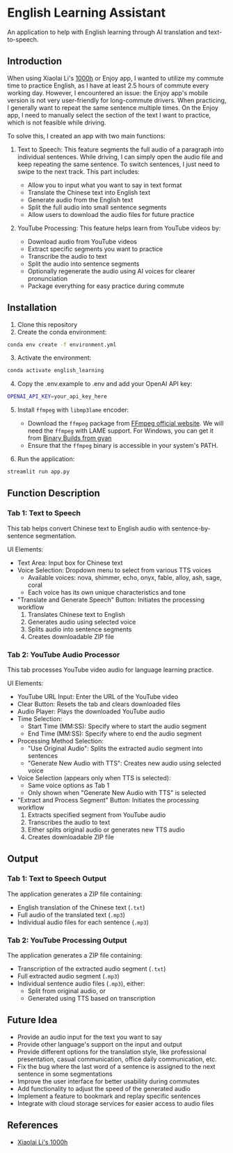 # English Learning Assistant

An application to help with English learning through AI translation and text-to-speech.

## Introduction

When using Xiaolai Li's [1000h](https://www.1000h.org) or Enjoy app, I wanted to utilize my commute time to practice English, as I have at least 2.5 hours of commute every working day. However, I encountered an issue: the Enjoy app's mobile version is not very user-friendly for long-commute drivers. When practicing, I generally want to repeat the same sentence multiple times. On the Enjoy app, I need to manually select the section of the text I want to practice, which is not feasible while driving.

To solve this, I created an app with two main functions:

1. Text to Speech: This feature segments the full audio of a paragraph into individual sentences. While driving, I can simply open the audio file and keep repeating the same sentence. To switch sentences, I just need to swipe to the next track. This part includes:
   - Allow you to input what you want to say in text format
   - Translate the Chinese text into English text
   - Generate audio from the English text
   - Split the full audio into small sentence segments
   - Allow users to download the audio files for future practice

2. YouTube Processing: This feature helps learn from YouTube videos by:
   - Download audio from YouTube videos
   - Extract specific segments you want to practice
   - Transcribe the audio to text
   - Split the audio into sentence segments
   - Optionally regenerate the audio using AI voices for clearer pronunciation
   - Package everything for easy practice during commute

## Installation

1. Clone this repository
2. Create the conda environment:
```bash
conda env create -f environment.yml
```

3. Activate the environment:
```bash
conda activate english_learning
```

4. Copy the .env.example to .env and add your OpenAI API key:
```bash
OPENAI_API_KEY=your_api_key_here
```

5. Install `ffmpeg` with `libmp3lame` encoder:
   - Download the `ffmpeg` package from [FFmpeg official website](https://ffmpeg.org/download.html). We will need the `ffmpeg` with LAME support. For Windows, you can get it from [Binary Builds from gyan](https://www.gyan.dev/ffmpeg/builds/)
   - Ensure that the `ffmpeg` binary is accessible in your system's PATH.

6. Run the application:
```bash
streamlit run app.py
```

## Function Description

### Tab 1: Text to Speech
This tab helps convert Chinese text to English audio with sentence-by-sentence segmentation.

UI Elements:
- Text Area: Input box for Chinese text
- Voice Selection: Dropdown menu to select from various TTS voices
  - Available voices: nova, shimmer, echo, onyx, fable, alloy, ash, sage, coral
  - Each voice has its own unique characteristics and tone
- "Translate and Generate Speech" Button: Initiates the processing workflow
  1. Translates Chinese text to English
  2. Generates audio using selected voice
  3. Splits audio into sentence segments
  4. Creates downloadable ZIP file

### Tab 2: YouTube Audio Processor
This tab processes YouTube video audio for language learning practice.

UI Elements:
- YouTube URL Input: Enter the URL of the YouTube video
- Clear Button: Resets the tab and clears downloaded files
- Audio Player: Plays the downloaded YouTube audio
- Time Selection:
  - Start Time (MM:SS): Specify where to start the audio segment
  - End Time (MM:SS): Specify where to end the audio segment
- Processing Method Selection:
  - "Use Original Audio": Splits the extracted audio segment into sentences
  - "Generate New Audio with TTS": Creates new audio using selected voice
- Voice Selection (appears only when TTS is selected):
  - Same voice options as Tab 1
  - Only shown when "Generate New Audio with TTS" is selected
- "Extract and Process Segment" Button: Initiates the processing workflow
  1. Extracts specified segment from YouTube audio
  2. Transcribes the audio to text
  3. Either splits original audio or generates new TTS audio
  4. Creates downloadable ZIP file

## Output

### Tab 1: Text to Speech Output
The application generates a ZIP file containing:
- English translation of the Chinese text (`.txt`)
- Full audio of the translated text (`.mp3`)
- Individual audio files for each sentence (`.mp3`)

### Tab 2: YouTube Processing Output
The application generates a ZIP file containing:
- Transcription of the extracted audio segment (`.txt`)
- Full extracted audio segment (`.mp3`)
- Individual sentence audio files (`.mp3`), either:
  - Split from original audio, or
  - Generated using TTS based on transcription

## Future Idea

- Provide an audio input for the text you want to say
- Provide other language's support on the input and output
- Provide different options for the translation style, like professional presentation, casual communication, office daily communication, etc.
- Fix the bug where the last word of a sentence is assigned to the next sentence in some segmentations
- Improve the user interface for better usability during commutes
- Add functionality to adjust the speed of the generated audio
- Implement a feature to bookmark and replay specific sentences
- Integrate with cloud storage services for easier access to audio files

## References

- [Xiaolai Li's 1000h](https://www.1000h.org)
